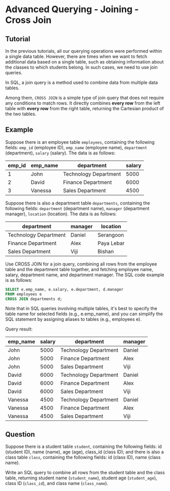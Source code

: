 # Advanced Querying - Joining - Cross Join


## Tutorial
In the previous tutorials, all our querying operations were performed within a single data table. However, there are times when we want to fetch additional data based on a single table, such as obtaining information about the classes to which students belong. In such cases, we need to use join queries.

In SQL, a join query is a method used to combine data from multiple data tables.

Among them, `CROSS JOIN` is a simple type of join query that does not require any conditions to match rows. It directly combines **every row** from the left table with **every row** from the right table, returning the Cartesian product of the two tables.


## Example
Suppose there is an employee table `employees`, containing the following fields: `emp_id` (employee ID), `emp_name` (employee name), `department` (department), `salary` (salary). The data is as follows:

| emp_id | emp_name | department | salary |
|--------|----------|------------|--------|
| 1      | John     | Technology Department     | 5000   |
| 2      | David     | Finance Department     | 6000   |
| 3      | Vanessa     | Sales Department     | 4500   |



Suppose there is also a department table `departments`, containing the following fields: `department` (department name), `manager` (department manager), `location` (location). The data is as follows:

| department | manager | location |
|------------|---------|----------|
| Technology Department     | Daniel    | Serangoon     |
| Finance Department     | Alex    | Paya Lebar     |
| Sales Department     | Viji    | Bishan     |



Use CROSS JOIN for a join query, combining all rows from the employee table and the department table together, and fetching employee name, salary, department name, and department manager. The SQL code example is as follows:

```sql
SELECT e.emp_name, e.salary, e.department, d.manager
FROM employees e
CROSS JOIN departments d;
```



Note that in SQL queries involving multiple tables, it's best to specify the table name for selected fields (e.g., e.emp_name), and you can simplify the SQL statement by assigning aliases to tables (e.g., employees e).

Query result:

| emp_name | salary | department | manager |
|----------|--------|------------|---------|
| John     | 5000   | Technology Department     | Daniel    |
| John     | 5000   | Finance Department     | Alex    |
| John     | 5000   | Sales Department     | Viji    |
| David     | 6000   | Technology Department     | Daniel    |
| David     | 6000   | Finance Department     | Alex    |
| David     | 6000   | Sales Department     | Viji    |
| Vanessa     | 4500   | Technology Department     | Daniel    |
| Vanessa     | 4500   | Finance Department     | Alex    |
| Vanessa     | 4500   | Sales Department     | Viji    |



## Question

Suppose there is a student table `student`, containing the following fields: id (student ID), name (name), age (age), class_id (class ID); and there is also a class table `class`, containing the following fields: id (class ID), name (class name).

Write an SQL query to combine all rows from the student table and the class table, returning student name (`student_name`), student age (`student_age`), class ID (`class_id`), and class name (`class_name`).